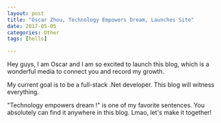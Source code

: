 ```yaml
---
layout: post
title: "Oscar Zhou, Technology Empowers Dream, Launches Site"
date: 2017-05-05
categories: Other
tags: [hello]

---
```


Hey guys, I am Oscar and I am so excited to launch this blog, which is a wonderful media to connect you and record my growth.

My current goal is to be a full-stack .Net developer. This blog will witness everything.

"Technology empowers dream !" is one of my favorite sentences. You absolutely can find it anywhere in this blog. Lmao, let's make it together! 

